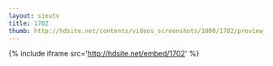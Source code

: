 ```yaml
---
layout: sieutv
title: 1702
thumb: http://hdsite.net/contents/videos_screenshots/1000/1702/preview_360p.mp4.jpg
---
```

{% include iframe src='http://hdsite.net/embed/1702' %}
 
